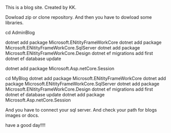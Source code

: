 This is a blog site. Created by KK.

Dowload zip or clone repository. 
And then you have to dowload some libraries.

cd AdminBlog

dotnet add package Microsoft.ENitityFrameWorkCore
dotnet add package Microsoft.ENitityFrameWorkCore.SqlServer
dotnet add package Microsoft.ENitityFrameWorkCore.Design
dotnet ef migrations add first 
dotnet ef database update

dotnet add package Microsoft.Asp.netCore.Session

cd MyBlog
dotnet add package Microsoft.ENitityFrameWorkCore
dotnet add package Microsoft.ENitityFrameWorkCore.SqlServer
dotnet add package Microsoft.ENitityFrameWorkCore.Design
dotnet ef migrations add first 
dotnet ef database update
dotnet add package Microsoft.Asp.netCore.Session


And you have to connect your sql server. And check your path for blogs images or docs.

have a good day!!!! 
